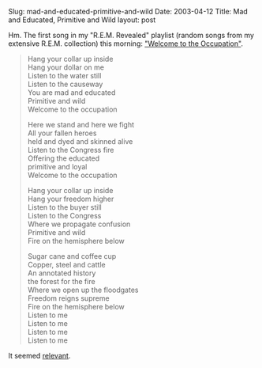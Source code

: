 Slug: mad-and-educated-primitive-and-wild
Date: 2003-04-12
Title: Mad and Educated, Primitive and Wild
layout: post

Hm. The first song in my &quot;R.E.M. Revealed&quot; playlist (random songs from my extensive R.E.M. collection) this morning: <a href="http://www.remrock.com/remrock/lyrics/albums/document.html?song=welcome">&quot;Welcome to the Occupation&quot;</a>.
<blockquote>
Hang your collar up inside <br />
Hang your dollar on me <br />
Listen to the water still <br />
Listen to the causeway <br />
You are mad and educated <br />
Primitive and wild <br />
Welcome to the occupation <br />

Here we stand and here we fight <br />
All your fallen heroes <br />
held and dyed and skinned alive <br />
Listen to the Congress fire <br />
Offering the educated <br />
primitive and loyal <br />
Welcome to the occupation <br />

Hang your collar up inside <br />
Hang your freedom higher <br />
Listen to the buyer still <br />
Listen to the Congress <br />
Where we propagate confusion <br />
Primitive and wild <br />
Fire on the hemisphere below

Sugar cane and coffee cup <br />
Copper, steel and cattle <br />
An annotated history <br />
the forest for the fire <br />
Where we open up the floodgates <br />
Freedom reigns supreme <br />
Fire on the hemisphere below <br />
Listen to me<br />
Listen to me<br />
Listen to me<br />
Listen to me
</blockquote>
It seemed <a href="http://news.bbc.co.uk/1/hi/uk/2722973.stm">relevant</a>.
